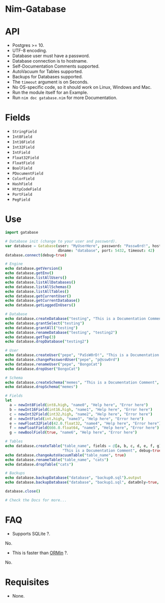 # Nim-Gatabase





# API

- Postgres >= 10.
- UTF-8 encoding.
- Database user must have a password.
- Database connection is to hostname.
- Self-Documentation Comments supported.
- AutoVacuum for Tables supported.
- Backups for Databases supported.
- The `timeout` argument is on Seconds.
- No OS-specific code, so it should work on Linux, Windows and Mac.
- Run the module itself for an Example.
- Run `nim doc gatabase.nim` for more Documentation.


# Fields

- `StringField`
- `Int8Field`
- `Int16Field`
- `Int32Field`
- `IntField`
- `Float32Field`
- `FloatField`
- `BoolField`
- `PDocumentField`
- `ColorField`
- `HashField`
- `HttpCodeField`
- `PortField`
- `PegField`


# Use

```nim
import gatabase

# Database init (change to your user and password).
var database = Gatabase(user: "MyUserHere", password: "Passw0rd!", host: "localhost",
                        dbname: "database", port: 5432, timeout: 42)
database.connect(debug=true)

# Engine
echo database.getVersion()
echo database.getEnv()
echo database.listAllUsers()
echo database.listAllDatabases()
echo database.listAllSchemas()
echo database.listAllTables()
echo database.getCurrentUser()
echo database.getCurrentDatabase()
echo database.getLoggedInUsers()

# Database
echo database.createDatabase("testing", "This is a Documentation Comment")
echo database.grantSelect("testing")
echo database.grantAll("testing")
echo database.renameDatabase("testing", "testing2")
echo database.getTop(3)
echo database.dropDatabase("testing2")

# User
echo database.createUser("pepe", "PaSsW0rD!", "This is a Documentation Comment")
echo database.changePasswordUser("pepe", "p@ssw0rd")
echo database.renameUser("pepe", "BongoCat")
echo database.dropUser("BongoCat")

# Schema
echo database.createSchema("memes", "This is a Documentation Comment", autocommit=false)
echo database.dropSchema("memes")

# Fields
let
  a = newInt8Field(int8.high, "name0", "Help here", "Error here")
  b = newInt16Field(int16.high, "name1", "Help here", "Error here")
  c = newInt32Field(int32.high, "name2", "Help here", "Error here")
  d = newIntField(int.high, "name3", "Help here", "Error here")
  e = newFloat32Field(42.0.float32, "name4", "Help here", "Error here")
  f = newFloatField(666.0.float64, "name5", "Help here", "Error here")
  g = newBoolField(true, "name6", "Help here", "Error here")

# Tables
echo database.createTable("table_name", fields = @[a, b, c, d, e, f, g],
                          "This is a Documentation Comment", debug=true)
echo database.changeAutoVacuumTable("table_name", true)
echo database.renameTable("table_name", "cats")
echo database.dropTable("cats")

# Backups
echo database.backupDatabase("database", "backup0.sql").output
echo database.backupDatabase("database", "backup1.sql", dataOnly=true, inserts=true, debug=true).output

database.close()

# Check the Docs for more...
```


# FAQ

- Supports SQLite ?.

No.

- This is faster than [ORMin](https://github.com/Araq/ormin) ?.

No.


# Requisites

- None.
